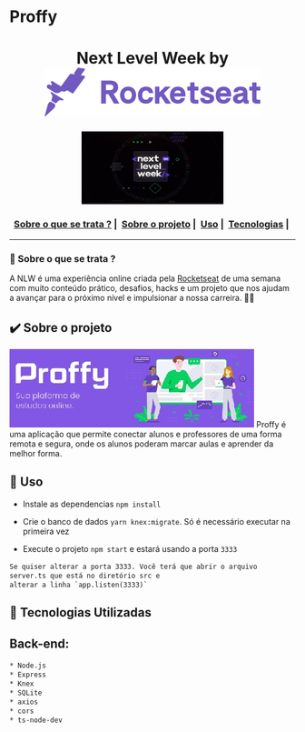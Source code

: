 # Proffy
<h1 align="center">
    Next Level Week by  <img src="https://github.com/trainningjava/Proffy/raw/master/public/assets/img/rocketseat.svg">
</h1>
  
<p align="center">
  <img width="250" src="https://github.com/trainningjava/Proffy/raw/master/public/assets/img/NLW2.jpg">
</p>

<h3 align="center">
  <a href="#information_source-sobre-o-que-se-trata">Sobre o que se trata ?</a>&nbsp;|&nbsp;
  <a href="#heavy_check_mark-sobre-o-projeto">Sobre o projeto</a>&nbsp;|&nbsp;
  <a href="#seedling-Uso">Uso</a>&nbsp;|&nbsp;    
  <a href="#rocket-tecnologias-utilizadas">Tecnologias</a>&nbsp;|&nbsp;
</h3>

_________

### 🤔 Sobre o que se trata ? 
A NLW é uma experiência online criada pela <a href="https://rocketseat.com.br/">Rocketseat</a> de uma semana com muito conteúdo prático, desafios, hacks e um projeto que nos ajudam a avançar para o próximo nível e impulsionar a nossa carreira. 🤩🤩
  
## :heavy_check_mark: Sobre o projeto
<img src="https://github.com/trainningjava/Proffy/raw/master/public/assets/img/Logo.jpg">
Proffy é uma aplicação que permite conectar alunos e professores de uma forma remota e segura, onde os alunos poderam marcar aulas e aprender da melhor forma.

## :seedling: Uso 

- Instale as dependencias `npm install`

- Crie o banco de dados `yarn knex:migrate`. Só é necessário executar na primeira vez

- Execute o projeto `npm start` e estará usando a porta `3333`

```obs
Se quiser alterar a porta 3333. Você terá que abrir o arquivo server.ts que está no diretório src e 
alterar a linha `app.listen(3333)`
```

## :rocket: Tecnologias Utilizadas 

## Back-end:

```back-end
* Node.js
* Express
* Knex
* SQLite
* axios
* cors
* ts-node-dev
```
